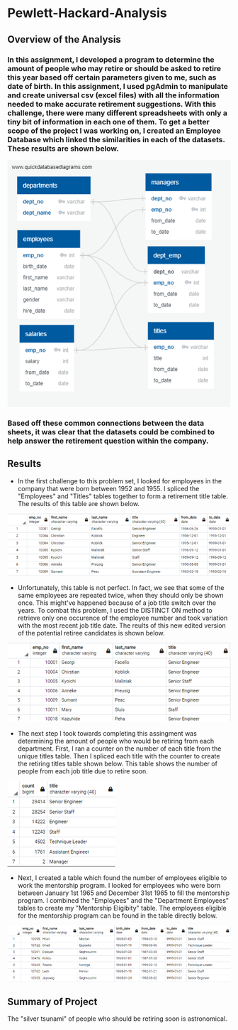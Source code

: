 # Pewlett-Hackard-Analysis

## Overview of the Analysis

### In this assignment, I developed a program to determine the amount of people who may retire or should be asked to retire this year based off certain parameters given to me, such as date of birth. In this assignment, I used pgAdmin to manipulate and create universal csv (excel files) with all the information needed to make accurate retirement suggestions. With this challenge, there were many different spreadsheets with only a tiny bit of information in each one of them. To get a better scope of the project I was working on, I created an Employee Database which linked the similarities in each of the datasets. These results are shown below.

![EmployeeDB](EmployeeDB.png)

### Based off these common connections between the data sheets, it was clear that the datasets could be combined to help answer the retirement question within the company.

## Results

- In the first challenge to this problem set, I looked for employees in the company that were born between 1952 and 1955. I spliced the "Employees" and "Titles" tables together to form a retirement title table. The results of this table are shown below. 

![Retirement Titles](Data/retirement_titles.PNG)

- Unfortunately, this table is not perfect. In fact, we see that some of the same employees are repeated twice, when they should only be shown once. This might've happened because of a job title switch over the years. To combat this problem, I used the DISTINCT ON method to retrieve only one occurence of the employee number and took variation with the most recent job title date. The reults of this new edited version of the potential retiree candidates is shown below.

![Unique Titles](Data/unique_titles.PNG)

- The next step I took towards completing this assingment was determining the amount of people who would be retiring from each department. First, I ran a counter on the number of each title from the unique titles table. Then I spliced each title with the counter to create the retiring titles table shown below. This table shows the number of people from each job title due to retire soon. 

![Retiring Titles](Data/retiring_titles.PNG)

- Next, I created a table which found the number of employees eligible to work the mentorship program. I looked for employees who were born between January 1st 1965 and December 31st 1965 to fill the mentorship program. I combined the "Employees" and the "Department Employees" tables to create my "Mentorship Eligibity" table. The employees eligible for the mentorship program can be found in the table directly below.

![Mentorship Eligibility](Data/mentorship_eligibility.PNG)

## Summary of Project
The "silver tsunami" of people who should be retiring soon is astronomical. 

